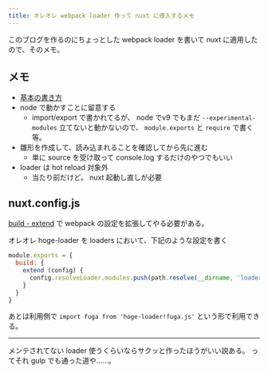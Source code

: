```yaml
---
title: オレオレ webpack loader 作って nuxt に導入するメモ
---
```


このブログを作るのにちょっとした webpack loader を書いて nuxt に適用したので、そのメモ。

## メモ

- [基本の書き方](https://webpack.js.org/contribute/writing-a-loader/)
- node で動かすことに留意する
  - import/export で書かれてるが、 node でv9 でもまだ `--experimental-modules` 立てないと動かないので、 `module.exports` と `require` で書く等。
- 雛形を作成して、読み込まれることを確認してから先に進む
  - 単に source を受け取って console.log するだけのやつでもいい
- loader は hot reload 対象外
  - 当たり前だけど。 nuxt 起動し直しが必要

## nuxt.config.js

[build - extend](https://nuxtjs.org/api/configuration-build/#extend) で webpack の設定を拡張してやる必要がある。

オレオレ hoge-loader を loaders において、下記のような設定を書く

```js
module.exports = {
  build: {
    extend (config) {
      config.resolveLoader.modules.push(path.resolve(__dirname, 'loaders'))
    }
  }
}
```

あとは利用側で `import fuga from 'hoge-loader!fuga.js'` という形で利用できる。

---

メンテされてない loader 使うくらいならサクッと作ったほうがいい説ある。
ってそれ gulp でも通った道や……。

